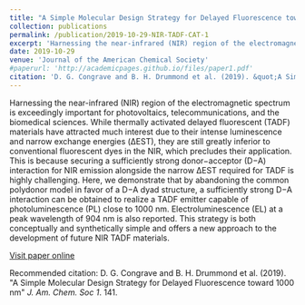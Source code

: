 ```yaml
---
title: "A Simple Molecular Design Strategy for Delayed Fluorescence toward 1000 nm"
collection: publications
permalink: /publication/2019-10-29-NIR-TADF-CAT-1
excerpt: 'Harnessing the near-infrared (NIR) region of the electromagnetic spectrum is exceedingly important for photovoltaics, telecommunications, and the biomedical sciences. While thermally activated delayed fluorescent (TADF) materials have attracted much interest due to their intense luminescence and narrow exchange energies (ΔEST), they are still greatly inferior to conventional fluorescent dyes in the NIR, which precludes their application. This is because securing a sufficiently strong donor−acceptor (D−A) interaction for NIR emission alongside the narrow ΔEST required for TADF is highly challenging. Here, we demonstrate that by abandoning the common polydonor model in favor of a D−A dyad structure, a sufficiently strong D−A interaction can be obtained to realize a TADF emitter capable of photoluminescence (PL) close to 1000 nm. Electroluminescence (EL) at a peak wavelength of 904 nm is also reported. This strategy is both conceptually and synthetically simple and offers a new approach to the development of future NIR TADF materials.'
date: 2019-10-29
venue: 'Journal of the American Chemical Society'
#paperurl: 'http://academicpages.github.io/files/paper1.pdf'
citation: 'D. G. Congrave and B. H. Drummond et al. (2019). &quot;A Simple Molecular Design Strategy for Delayed Fluorescence toward 1000 nm.&quot; <i>J. Am. Chem. Soc 1</i>. 141.'
---
```

Harnessing the near-infrared (NIR) region of the electromagnetic spectrum is exceedingly important for photovoltaics, telecommunications, and the biomedical sciences. While thermally activated delayed fluorescent (TADF) materials have attracted much interest due to their intense luminescence and narrow exchange energies (ΔEST), they are still greatly inferior to conventional fluorescent dyes in the NIR, which precludes their application. This is because securing a sufficiently strong donor−acceptor (D−A) interaction for NIR emission alongside the narrow ΔEST required for TADF is highly challenging. Here, we demonstrate that by abandoning the common polydonor model in favor of a D−A dyad structure, a sufficiently strong D−A interaction can be obtained to realize a TADF emitter capable of photoluminescence (PL) close to 1000 nm. Electroluminescence (EL) at a peak wavelength of 904 nm is also reported. This strategy is both conceptually and synthetically simple and offers a new approach to the development of future NIR TADF materials.

[Visit paper online](https://pubs.acs.org/doi/10.1021/jacs.9b09323)

Recommended citation: D. G. Congrave and B. H. Drummond et al. (2019). "A Simple Molecular Design Strategy for Delayed Fluorescence toward 1000 nm" <i>J. Am. Chem. Soc 1</i>. 141.
